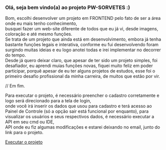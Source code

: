 ###  <b>Olá, seja bem vindo(a)</b> ao projeto  <b>PW-SORVETES</b> :)


  Bom, escolhi desenvolver um projeto em FRONTEND pelo fato de ser a área onde eu mais tenho conhecimento, <br/> busquei fazer um web-site diferente de todos que eu já vi, desde imagens, coloração e até mesmo funções.  <br/> Se trata de um projeto que ainda está em desenvolvimento, embora já tenha bastante funções legais e interativa, conforme eu fui desenvolvendo foram surgindo muitas ideias e eu logo anotei todas e irei implementar no decorrer do tempo. <br/> Desde já quero deixar claro, que apesar de ter sido um projeto simples, foi desafiador, eu aprendi muias funções novas, fiquei muito feliz em poder participar, porquê apesar de eu ter alguns projetos de estudos, esse foi o primeiro desafio profissional da minha carreira, de muitos que estão por vir. 

// Em fim.

  Para executar o projeto, é necessário preencher o cadastro corretamente e logo será direcionado para a tela de login, <br/>
 onde você irá inserir os dados que usou para cadastro e terá acesso ao Painel de Controle (só a opção sair está funcional por enquanto), para visualizar os usuários e seus respectivos dados, é necessário executar a API em seu cmd ou IDE, <br/> API onde eu fiz algumas modificações e estarei deixando no email, junto do link para o projeto. 




<a href="https://jandsonrj.github.io/projetopws/" target="_blank">Executar o projeto</a>



